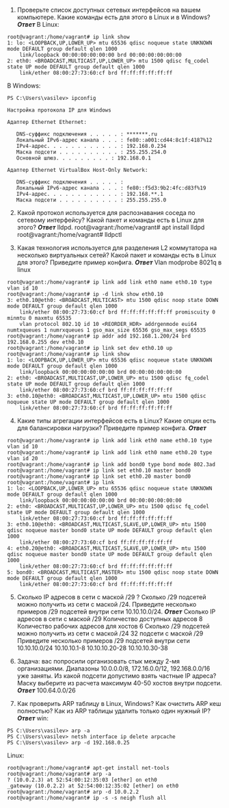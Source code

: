 1. Проверьте список доступных сетевых интерфейсов на вашем компьютере. Какие команды есть для этого в Linux и в Windows?
***Ответ***
В Linux:
```buildoutcfg
root@vagrant:/home/vagrant# ip link show
1: lo: <LOOPBACK,UP,LOWER_UP> mtu 65536 qdisc noqueue state UNKNOWN mode DEFAULT group default qlen 1000
    link/loopback 00:00:00:00:00:00 brd 00:00:00:00:00:00
2: eth0: <BROADCAST,MULTICAST,UP,LOWER_UP> mtu 1500 qdisc fq_codel state UP mode DEFAULT group default qlen 1000
    link/ether 08:00:27:73:60:cf brd ff:ff:ff:ff:ff:ff
```
В Windows:
```buildoutcfg
PS C:\Users\vasilev> ipconfig

Настройка протокола IP для Windows

Адаптер Ethernet Ethernet:

   DNS-суффикс подключения . . . . . : *******.ru
   Локальный IPv6-адрес канала . . . : fe80::a001:cd44:8c1f:4187%12
   IPv4-адрес. . . . . . . . . . . . : 192.168.0.234
   Маска подсети . . . . . . . . . . : 255.255.254.0
   Основной шлюз. . . . . . . . . : 192.168.0.1

Адаптер Ethernet VirtualBox Host-Only Network:

   DNS-суффикс подключения . . . . . :
   Локальный IPv6-адрес канала . . . : fe80::f5d3:9b2:4fc:d83f%19
   IPv4-адрес. . . . . . . . . . . . : 192.168.**.1
   Маска подсети . . . . . . . . . . : 255.255.255.0
```

2. Какой протокол используется для распознавания соседа по сетевому интерфейсу? Какой пакет и команды есть в Linux для этого?
***Ответ***
lldpd. 
root@vagrant:/home/vagrant# apt install lldpd
root@vagrant:/home/vagrant# lldpctl

3. Какая технология используется для разделения L2 коммутатора на несколько виртуальных сетей? 
Какой пакет и команды есть в Linux для этого? Приведите пример конфига.
***Ответ***
Vlan
modprobe 8021q в linux 
```buildoutcfg
root@vagrant:/home/vagrant# ip link add link eth0 name eth0.10 type vlan id 10
root@vagrant:/home/vagrant# ip -d link show eth0.10
3: eth0.10@eth0: <BROADCAST,MULTICAST> mtu 1500 qdisc noop state DOWN mode DEFAULT group default qlen 1000
    link/ether 08:00:27:73:60:cf brd ff:ff:ff:ff:ff:ff promiscuity 0 minmtu 0 maxmtu 65535
    vlan protocol 802.1Q id 10 <REORDER_HDR> addrgenmode eui64 numtxqueues 1 numrxqueues 1 gso_max_size 65536 gso_max_segs 65535
root@vagrant:/home/vagrant# ip addr add 192.168.1.200/24 brd 192.168.0.255 dev eth0.10
root@vagrant:/home/vagrant# ip link set dev eth0.10 up
root@vagrant:/home/vagrant# ip link show
1: lo: <LOOPBACK,UP,LOWER_UP> mtu 65536 qdisc noqueue state UNKNOWN mode DEFAULT group default qlen 1000
    link/loopback 00:00:00:00:00:00 brd 00:00:00:00:00:00
2: eth0: <BROADCAST,MULTICAST,UP,LOWER_UP> mtu 1500 qdisc fq_codel state UP mode DEFAULT group default qlen 1000
    link/ether 08:00:27:73:60:cf brd ff:ff:ff:ff:ff:ff
3: eth0.10@eth0: <BROADCAST,MULTICAST,UP,LOWER_UP> mtu 1500 qdisc noqueue state UP mode DEFAULT group default qlen 1000
    link/ether 08:00:27:73:60:cf brd ff:ff:ff:ff:ff:ff
```
4. Какие типы агрегации интерфейсов есть в Linux? Какие опции есть для балансировки нагрузки? Приведите пример конфига.
***Ответ***
```buildoutcfg
root@vagrant:/home/vagrant# ip link add link eth0 name eth0.10 type vlan id 10
root@vagrant:/home/vagrant# ip link add link eth0 name eth0.20 type vlan id 20
root@vagrant:/home/vagrant# ip link add bond0 type bond mode 802.3ad
root@vagrant:/home/vagrant# ip link set eth0.10 master bond0
root@vagrant:/home/vagrant# ip link set eth0.20 master bond0
root@vagrant:/home/vagrant# ip link
1: lo: <LOOPBACK,UP,LOWER_UP> mtu 65536 qdisc noqueue state UNKNOWN mode DEFAULT group default qlen 1000
    link/loopback 00:00:00:00:00:00 brd 00:00:00:00:00:00
2: eth0: <BROADCAST,MULTICAST,UP,LOWER_UP> mtu 1500 qdisc fq_codel state UP mode DEFAULT group default qlen 1000
    link/ether 08:00:27:73:60:cf brd ff:ff:ff:ff:ff:ff
3: eth0.10@eth0: <BROADCAST,MULTICAST,SLAVE,UP,LOWER_UP> mtu 1500 qdisc noqueue master bond0 state UP mode DEFAULT group default qlen 1000
    link/ether 08:00:27:73:60:cf brd ff:ff:ff:ff:ff:ff
4: eth0.20@eth0: <BROADCAST,MULTICAST,SLAVE,UP,LOWER_UP> mtu 1500 qdisc noqueue master bond0 state UP mode DEFAULT group default qlen 1000
    link/ether 08:00:27:73:60:cf brd ff:ff:ff:ff:ff:ff
5: bond0: <BROADCAST,MULTICAST,MASTER> mtu 1500 qdisc noop state DOWN mode DEFAULT group default qlen 1000
    link/ether 08:00:27:73:60:cf brd ff:ff:ff:ff:ff:ff
```
5. Сколько IP адресов в сети с маской /29 ? Сколько /29 подсетей можно получить из сети с маской /24. 
Приведите несколько примеров /29 подсетей внутри сети 10.10.10.0/24.
***Ответ***
Сколько IP адресов в сети с маской /29
Количество доступных адресов	8
Количество рабочих адресов для хостов	6
Сколько /29 подсетей можно получить из сети с маской /24
32 подсети с маской /29
Приведите несколько примеров /29 подсетей внутри сети 10.10.10.0/24
10.10.10.1-8
10.10.10.20-28
10.10.10.30-38

6. Задача: вас попросили организовать стык между 2-мя организациями. 
Диапазоны 10.0.0.0/8, 172.16.0.0/12, 192.168.0.0/16 уже заняты. Из какой подсети допустимо взять частные IP адреса? 
Маску выберите из расчета максимум 40-50 хостов внутри подсети.
***Ответ***
100.64.0.0/26

7. Как проверить ARP таблицу в Linux, Windows? Как очистить ARP кеш полностью? 
Как из ARP таблицы удалить только один нужный IP?
***Ответ***
win:
```buildoutcfg
PS C:\Users\vasilev> arp -a
PS C:\Users\vasilev> netsh interface ip delete arpcache
PS C:\Users\vasilev> arp -d 192.168.0.25
```
Linux:
```buildoutcfg
root@vagrant:/home/vagrant# apt-get install net-tools
root@vagrant:/home/vagrant# arp -a
? (10.0.2.3) at 52:54:00:12:35:03 [ether] on eth0
_gateway (10.0.2.2) at 52:54:00:12:35:02 [ether] on eth0
root@vagrant:/home/vagrant# arp -d 10.0.2.2
root@vagrant:/home/vagrant# ip -s -s neigh flush all
```
